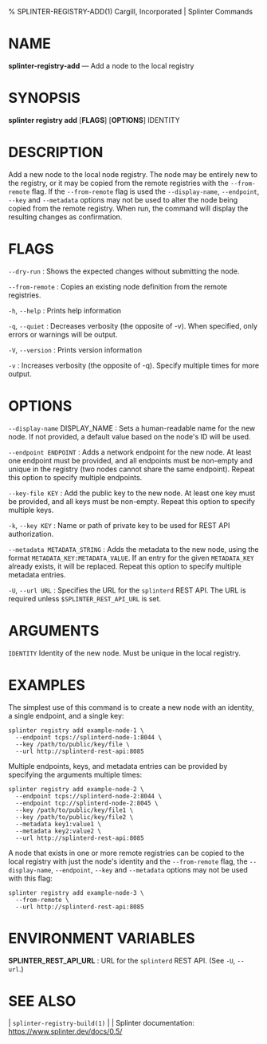 % SPLINTER-REGISTRY-ADD(1) Cargill, Incorporated | Splinter Commands
<!--
  Copyright 2018-2021 Cargill Incorporated
  Licensed under Creative Commons Attribution 4.0 International License
  https://creativecommons.org/licenses/by/4.0/
-->

NAME
====

**splinter-registry-add** — Add a node to the local registry

SYNOPSIS
========

**splinter registry add** \[**FLAGS**\] \[**OPTIONS**\] IDENTITY

DESCRIPTION
===========

Add a new node to the local node registry. The node may be entirely new to the
registry, or it may be copied from the remote registries with the
`--from-remote` flag. If the `--from-remote` flag is used the `--display-name`,
`--endpoint`, `--key` and `--metadata` options may not be used to alter the
node being copied from the remote registry. When run, the command will
display the resulting changes as confirmation.

FLAGS
=====
`--dry-run`
: Shows the expected changes without submitting the node.

`--from-remote`
: Copies an existing node definition from the remote registries.

`-h`, `--help`
: Prints help information

`-q`, `--quiet`
: Decreases verbosity (the opposite of -v). When specified, only errors or
  warnings will be output.

`-V`, `--version`
: Prints version information

`-v`
: Increases verbosity (the opposite of -q). Specify multiple times for more
  output.

OPTIONS
=======

`--display-name` DISPLAY_NAME
: Sets a human-readable name for the new node. If not provided, a default value
based on the node's ID will be used.

`--endpoint ENDPOINT`
: Adds a network endpoint for the new node. At least one endpoint must be
provided, and all endpoints must be non-empty and unique in the registry (two
nodes cannot share the same endpoint). Repeat this option to specify multiple
endpoints.

`--key-file KEY`
: Add the public key to the new node. At least one key must be provided, and all
keys must be non-empty. Repeat this option to specify multiple keys.

`-k`, `--key KEY`
: Name or path of private key to be used for REST API authorization.

`--metadata METADATA_STRING`
: Adds the metadata to the new node, using the format
`METADATA_KEY:METADATA_VALUE`. If an entry for the given `METADATA_KEY` already
exists, it will be replaced. Repeat this option to specify multiple metadata
entries.

`-U`, `--url URL`
: Specifies the URL for the `splinterd` REST API. The URL is required unless
  `$SPLINTER_REST_API_URL` is set.

ARGUMENTS
=========

`IDENTITY`
Identity of the new node. Must be unique in the local registry.

EXAMPLES
========

The simplest use of this command is to create a new node with an identity, a
single endpoint, and a single key:

```
splinter registry add example-node-1 \
  --endpoint tcps://splinterd-node-1:8044 \
  --key /path/to/public/key/file \
  --url http://splinterd-rest-api:8085
```

Multiple endpoints, keys, and metadata entries can be provided by specifying the
arguments multiple times:

```
splinter registry add example-node-2 \
  --endpoint tcps://splinterd-node-2:8044 \
  --endpoint tcp://splinterd-node-2:8045 \
  --key /path/to/public/key/file1 \
  --key /path/to/public/key/file2 \
  --metadata key1:value1 \
  --metadata key2:value2 \
  --url http://splinterd-rest-api:8085
```

A node that exists in one or more remote registries can be copied to the local
registry with just the node's identity and the `--from-remote` flag, the
`--display-name`, `--endpoint`, `--key` and `--metadata` options may not be used
with this flag:

```
splinter registry add example-node-3 \
  --from-remote \
  --url http://splinterd-rest-api:8085
```

ENVIRONMENT VARIABLES
=====================

**SPLINTER_REST_API_URL**
: URL for the `splinterd` REST API. (See `-U`, `--url`.)

SEE ALSO
========
| `splinter-registry-build(1)`
|
| Splinter documentation: https://www.splinter.dev/docs/0.5/
